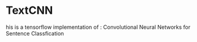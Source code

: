 # TextCNN
his is a tensorflow implementation of : Convolutional Neural Networks for Sentence Classfication
